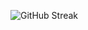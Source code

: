 ![GitHub Streak](https://streak-stats.demolab.com/?user=abhinavuser&theme=tokyonight&hide_border=true)
